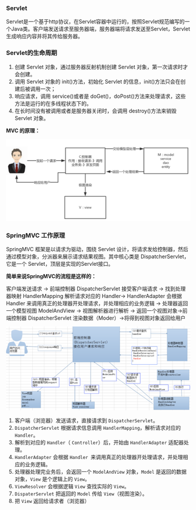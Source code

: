 ### Servlet

Servlet是一个基于http协议，在Servlet容器中运行的，按照Servlet规范编写的一个Java类。客户端发送请求至服务器端，服务器端将请求发送至Servlet，Servlet生成响应内容并将其传给服务器。

### Servlet的生命周期

1. 创建 Servlet 对象，通过服务器反射机制创建 Servlet 对象，第一次请求时才会创建。
2. 调用 Servlet 对象的 init()方法，初始化 Servlet 的信息，init()方法只会在创建后被调用一次；
3. 响应请求，调用 service()或者是 doGet()，doPost()方法来处理请求，这些方法是运行的在多线程状态下的。
4. 在长时间没有被调用或者是服务器关闭时，会调用 destroy()方法来销毁 Servlet 对象。

**MVC 的原理：**

![image-20190801182414489](assets/image-20190801182414489.png)

### SpringMVC 工作原理

SpringMVC 框架是以请求为驱动，围绕 Servlet 设计，将请求发给控制器，然后通过模型对象，分派器来展示请求结果视图。其中核心类是 DispatcherServlet，它是一个 Servlet，顶层是实现的Servlet接口。

**简单来说SpringMVC的流程是这样的：**

客户端发送请求 -> 前端控制器 DispatcherServlet 接受客户端请求 -> 找到处理器映射 HandlerMapping 解析请求对应的 Handler-> HandlerAdapter 会根据 Handler 来调用真正的处理器开处理请求，并处理相应的业务逻辑 -> 处理器返回一个模型视图 ModelAndView -> 视图解析器进行解析 -> 返回一个视图对象->前端控制器 DispatcherServlet 渲染数据（Moder）->将得到视图对象返回给用户

![image-20190801183407085](assets/image-20190801183407085.png)

1. 客户端（浏览器）发送请求，直接请求到 `DispatcherServlet`。
2. `DispatcherServlet` 根据请求信息调用 `HandlerMapping`，解析请求对应的 `Handler`。
3. 解析到对应的 `Handler`（ `Controller`）后，开始由 `HandlerAdapter` 适配器处理。
4. `HandlerAdapter` 会根据 `Handler `来调用真正的处理器开处理请求，并处理相应的业务逻辑。
5. 处理器处理完业务后，会返回一个 `ModelAndView` 对象，`Model` 是返回的数据对象，`View` 是个逻辑上的 `View`。
6. `ViewResolver` 会根据逻辑 `View` 查找实际的 `View`。
7. `DispaterServlet` 把返回的 `Model` 传给 `View`（视图渲染）。
8. 把 `View` 返回给请求者（浏览器）

